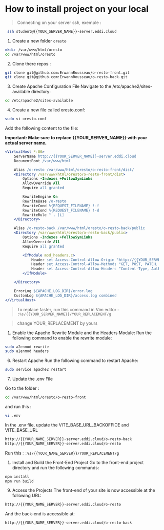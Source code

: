 # How to install project on your local

> Connecting on your server ssh, exemple :

```bash
 ssh student@{{YOUR_SERVER_NAME}}-server.eddi.cloud
```

1. Create a new folder `oresto`

```bash
mkdir /var/www/html/oresto
cd /var/www/html/oresto
```

2. Clone there repos :

```bash
git clone git@github.com:ErwannRousseau/o-resto-front.git
git clone git@github.com:ErwannRousseau/o-resto-back.git
```

3. Create Apache Configuration File
   Navigate to the /etc/apache2/sites-available directory:

```bash
cd /etc/apache2/sites-available
```

4. Create a new file called oresto.conf:

```bash
sudo vi oresto.conf
```

Add the following content to the file:

**Important: Make sure to replace {{YOUR_SERVER_NAME}} with your actual server name.**

```apache
<VirtualHost *:80>
    ServerName http://{{YOUR_SERVER_NAME}}-server.eddi.cloud
    DocumentRoot /var/www/html

    Alias /o-resto /var/www/html/oresto/o-resto-front/dist/
    <Directory /var/www/html/oresto/o-resto-front/dist>
        Options -Indexes +FollowSymLinks
        AllowOverride All
        Require all granted

        RewriteEngine On
        RewriteBase /o-resto
        RewriteCond %{REQUEST_FILENAME} !-f
        RewriteCond %{REQUEST_FILENAME} !-d
        RewriteRule ^ . [L]
    </Directory>

    Alias /o-resto-back /var/www/html/oresto/o-resto-back/public
    <Directory /var/www/html/oresto/o-resto-back/public>
        Options -Indexes +FollowSymLinks
        AllowOverride All
        Require all granted

        <IfModule mod_headers.c>
            Header set Access-Control-Allow-Origin "http://{{YOUR_SERVER_NAME}}-server.eddi.cloud"
            Header set Access-Control-Allow-Methods "GET, POST, PATCH, DELETE, PUT"
            Header set Access-Control-Allow-Headers "Content-Type, Authorization"
        </IfModule>

    </Directory>

    ErrorLog ${APACHE_LOG_DIR}/error.log
    CustomLog ${APACHE_LOG_DIR}/access.log combined
</VirtualHost>
```

> To replace faster, run this command in Vim editor :
> `:%s/{{YOUR_SERVER_NAME}}/YOUR_REPLACEMENT/g`

> change YOUR_REPLACEMENT by yours

1. Enable the Apache Rewrite Module and the Headers Module:
   Run the following command to enable the rewrite module:

```bash
sudo a2enmod rewrite
sudo a2enmod headers
```

6. Restart Apache
   Run the following command to restart Apache:

```bash
sudo service apache2 restart
```

7. Update the .env File

Go to the folder :
```bash
cd /var/www/html/oresto/o-resto-front
```
and run this :
```bash
vi .env
```

In the .env file, update the VITE_BASE_URL_BACKOFFICE and VITE_BASE_URL

```bash
http://{{YOUR_NAME_SERVER}}-server.eddi.cloud/o-resto-back
http://{{YOUR_NAME_SERVER}}-server.eddi.cloud/o-resto
```

Run this :
`:%s/{{YOUR_NAME_SERVER}}/YOUR_REPLACEMENT/g`

1. Install and Build the Front-End Project
   Go to the front-end project directory and run the following commands:

```bash
npm install
npm run build
```

9. Access the Projects
   The front-end of your site is now accessible at the following URL:

```bash
http://{{YOUR_NAME_SERVER}}-server.eddi.cloud/o-resto
```

And the back-end is accessible at:

```bash
http://{{YOUR_NAME_SERVER}}-server.eddi.cloud/o-resto-back
```
